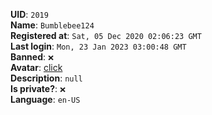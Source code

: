 **UID**: `2019`  
**Name**: `Bumblebee124`  
**Registered at**: `Sat, 05 Dec 2020 02:06:23 GMT`  
**Last login**: `Mon, 23 Jan 2023 03:00:48 GMT`  
**Banned**: `❌`  
**Avatar**: [click](/avatars/36618480-eb6a-478a-89a0-ab781744a396.jpg)  
**Description**: ```null```  
**Is private?**: `❌`  
**Language**: `en-US`